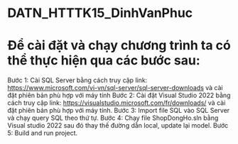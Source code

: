 # DATN_HTTTK15_DinhVanPhuc
# Để cài đặt và chạy chương trình ta có thể thực hiện qua các bước sau:
Bước 1: Cài SQL Server bằng cách truy cập link: https://www.microsoft.com/vi-vn/sql-server/sql-server-downloads và cài đặt phiên bản phù hợp với máy tính
Bước 2: Cài đặt Visual Studio 2022 bằng cách truy cập link: https://visualstudio.microsoft.com/fr/downloads/ và cài đặt phiên bản phù hợp với máy tính.
Bước 3: Import file SQL vào SQL Server và chạy query SQL theo thứ tự.
Bước 4: Chạy file ShopDongHo.sln bằng Visual studio 2022 sau đó thay thế đường dẫn local, update lại model.
Bước 5: Build and run project.
